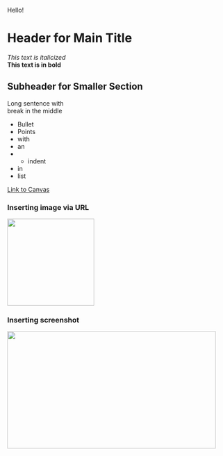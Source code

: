 
Hello!

# Header for Main Title

*This text is italicized* <br>
**This text is in bold** <br>

## Subheader for Smaller Section
Long sentence with <br> break in the middle

* Bullet
* Points
* with
* an
* * indent
* in
* list

[Link to Canvas](canvas.ucsd.edu)

### Inserting image via URL
<img src=https://upload.wikimedia.org/wikipedia/en/thumb/4/44/University_of_California%2C_San_Diego_seal.svg/1200px-University_of_California%2C_San_Diego_seal.svg.png width="200" height="200">

### Inserting screenshot
<img src=https://user-images.githubusercontent.com/103288140/162539850-b6a91613-8c5f-407a-b432-954207d67037.PNG width="480" height="270">
